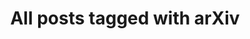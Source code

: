 ---
layout: tag
title: "All posts tagged with arXiv"
permalink: /weblog/tags/arxiv/
taxonomy: arXiv
---